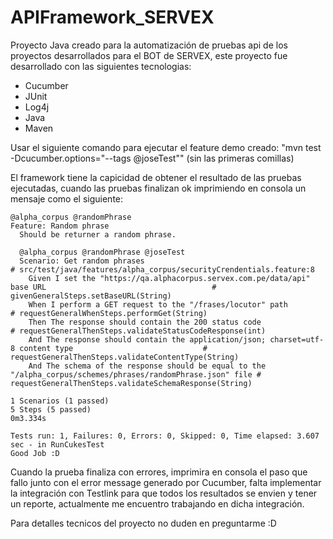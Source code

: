 # APIFramework_SERVEX

Proyecto Java creado para la automatización de pruebas api de los proyectos desarrollados para el BOT de SERVEX, este proyecto fue desarrollado con las siguientes tecnologias:
 - Cucumber
 - JUnit
 - Log4j
 - Java
 - Maven
 
Usar el siguiente comando para ejecutar el feature demo creado: "mvn test -Dcucumber.options="--tags @joseTest"" (sin las primeras comillas)

El framework tiene la capicidad de obtener el resultado de las pruebas ejecutadas, cuando las pruebas finalizan ok imprimiendo en consola un mensaje como el siguiente:

```
@alpha_corpus @randomPhrase
Feature: Random phrase
  Should be returner a random phrase.

  @alpha_corpus @randomPhrase @joseTest
  Scenario: Get random phrases                                                                                   # src/test/java/features/alpha_corpus/securityCrendentials.feature:8
    Given I set the "https://qa.alphacorpus.servex.com.pe/data/api" base URL                                     # givenGeneralSteps.setBaseURL(String)
    When I perform a GET request to the "/frases/locutor" path                                                   # requestGeneralWhenSteps.performGet(String)
    Then The response should contain the 200 status code                                                         # requestGeneralThenSteps.validateStatusCodeResponse(int)
    And The response should contain the application/json; charset=utf-8 content type                             # requestGeneralThenSteps.validateContentType(String)
    And The schema of the response should be equal to the "/alpha_corpus/schemes/phrases/randomPhrase.json" file # requestGeneralThenSteps.validateSchemaResponse(String)

1 Scenarios (1 passed)
5 Steps (5 passed)
0m3.334s

Tests run: 1, Failures: 0, Errors: 0, Skipped: 0, Time elapsed: 3.607 sec - in RunCukesTest
Good Job :D
```

Cuando la prueba finaliza con errores, imprimira en consola el paso que fallo junto con el error message generado por Cucumber, falta implementar la integración con Testlink para que todos los resultados se envien y tener un reporte, actualmente me encuentro trabajando en dicha integración.

Para detalles tecnicos del proyecto no duden en preguntarme :D
